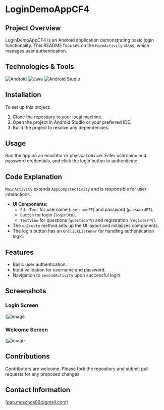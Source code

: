# LoginDemoAppCF4

## Project Overview
LoginDemoAppCF4 is an Android application demonstrating basic login functionality. This README focuses on the `MainActivity` class, which manages user authentication.

## Technologies & Tools

![Android](https://img.shields.io/badge/-Android-3DDC84?style=for-the-badge&logo=android&logoColor=white)
![Java](https://img.shields.io/badge/-Java-007396?style=for-the-badge&logo=java&logoColor=white)
![Android Studio](https://img.shields.io/badge/-Android%20Studio-3DDC84?style=for-the-badge&logo=android-studio&logoColor=white)

## Installation
To set up this project:
1. Clone the repository to your local machine.
2. Open the project in Android Studio or your preferred IDE.
3. Build the project to resolve any dependencies.

## Usage
Run the app on an emulator or physical device. Enter username and password credentials, and click the login button to authenticate.

## Code Explanation
`MainActivity` extends `AppCompatActivity` and is responsible for user interactions.
- **UI Components:**
  - `EditText` for username (`usernameET`) and password (`passwordET`).
  - `Button` for login (`loginBtn`).
  - `TextView` for questions (`questionTV`) and registration (`registerTV`).
- The `onCreate` method sets up the UI layout and initializes components.
- The login button has an `OnClickListener` for handling authentication logic.

## Features
- Basic user authentication.
- Input validation for username and password.
- Navigation to `SecondActivity` upon successful login.

## Screenshots

### Login Screen
(![image](https://github.com/pmoschos/LoginPage/assets/133533759/8897414b-d605-4f64-9cf5-21e26d39f319)


### Welcome Screen
(![image](https://github.com/pmoschos/LoginPage/assets/133533759/91f171c2-224b-43d8-8557-45744b417acf)

## Contributions
Contributors are welcome. Please fork the repository and submit pull requests for any proposed changes.

## Contact Information
[pan.moschos86@gmail.com]
